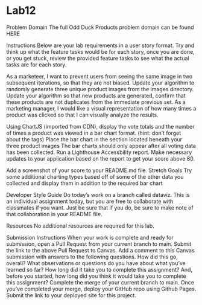 # Lab12

Problem Domain
The full Odd Duck Products problem domain can be found HERE

Instructions
Below are your lab requirements in a user story format. Try and think up what the feature tasks would be for each story, once you are done, or you get stuck, review the provided feature tasks to see what the actual tasks are for each story.

As a marketeer, I want to prevent users from seeing the same image in two subsequent iterations, so that they are not biased.
Update your algorithm to randomly generate three unique product images from the images directory.
Update your algorithm so that new products are generated, confirm that these products are not duplicates from the immediate previous set.
As a marketing manager, I would like a visual representation of how many times a product was clicked so that I can visually analyze the results.

Using ChartJS (imported from CDN), display the vote totals and the number of times a product was viewed in a bar chart format. (hint: don’t forget about the <canvas> tags)
Place the bar chart in the section located beneath your three product images
The bar charts should only appear after all voting data has been collected.
Run a Lighthouse Accessbility report. Make necessary updates to your application based on the report to get your score above 80.

Add a screenshot of your score to your README.md file.
Stretch Goals
Try some additional charting types based off of some of the other data you collected and display them in addition to the required bar chart

Developer Style Guide
Do today’s work on a branch called dataviz.
This is an individual assignment today, but you are free to collaborate with classmates if you want. Just be sure that if you do, be sure to make note of that collaboration in your README file.

Resources
No additional resources are required for this lab.

Submission Instructions
When your work is complete and ready for submission, open a Pull Request from your current branch to main.
Submit the link to the above Pull Request to Canvas.
Add a comment to this Canvas submission with answers to the following questions.
How did this go, overall?
What observations or questions do you have about what you’ve learned so far?
How long did it take you to complete this assignment? And, before you started, how long did you think it would take you to complete this assignment?
Complete the merge of your current branch to main.
Once you’ve completed your merge, deploy your GitHub repo using Github Pages. Submit the link to your deployed site for this project.
